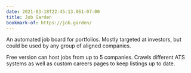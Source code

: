 ```yaml
---
date: 2021-03-18T22:45:13.061-07:00
title: Job Garden
bookmark-of: https://job.garden/
---
```

An automated job board for portfolios. Mostly targeted at investors, but could be used by any group of aligned companies. 

Free version can host jobs from up to 5 companies. Crawls different ATS systems as well as custom careers pages to keep listings up to date. 

